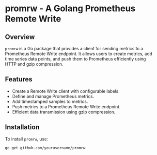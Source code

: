 # promrw - A Golang Prometheus Remote Write

## Overview
`promrw` is a Go package that provides a client for sending metrics to a Prometheus Remote Write endpoint. It allows users to create metrics, add time series data points, and push them to Prometheus efficiently using HTTP and gzip compression.

## Features
- Create a Remote Write client with configurable labels.
- Define and manage Prometheus metrics.
- Add timestamped samples to metrics.
- Push metrics to a Prometheus Remote Write endpoint.
- Efficient data transmission using gzip compression.

## Installation
To install `promrw`, use:
```sh
go get github.com/yourusername/promrw

